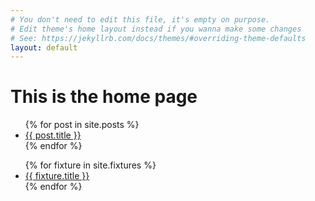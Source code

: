 ```yaml
---
# You don't need to edit this file, it's empty on purpose.
# Edit theme's home layout instead if you wanna make some changes
# See: https://jekyllrb.com/docs/themes/#overriding-theme-defaults
layout: default
---
```

<h1>This is the home page</h1>

<ul>
{% for post in site.posts %}
<li>
  <a href="{{ post.url }}">{{ post.title }}</a>
</li>
{% endfor %}
</ul>

<ul>
{% for fixture in site.fixtures %}
<li>
  <a href="{{ fixture.url }}">{{ fixture.title }}</a>
</li>
{% endfor %}
</ul>
